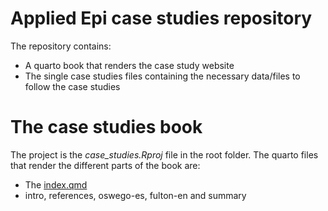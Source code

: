 # Applied Epi case studies repository
The repository contains:
* A quarto book that renders the case study website
* The single case studies files containing the necessary data/files to follow the case studies
# The case studies book
The project is the *case_studies.Rproj* file in the root folder. The quarto files that render the different parts of the book are: 
* The [index.qmd](./index.qmd)
* intro, references, oswego-es, fulton-en and summary
